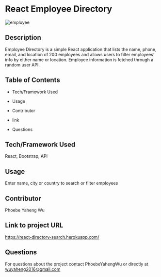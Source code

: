 # React Employee Directory
![employee](https://user-images.githubusercontent.com/52837649/86244141-82e78480-bb75-11ea-813d-a1d55d259a5c.gif)

## Description
Employee Directory is a simple React application that lists the name, phone, email, and location of 200 employees and allows users to filter employees’ info by either name or location. Employee information is fetched through a random user API. 

## Table of Contents

* Tech/Framework Used

* Usage

* Contributor

* link

* Questions


## Tech/Framework Used
React, Bootstrap, API


## Usage
Enter name, city or country to search or filter employees

## Contributor
Phoebe Yaheng Wu


## Link to project URL
https://react-directory-search.herokuapp.com/


## Questions

For questions about the project contact PhoebeYahengWu or directly at wuyaheng2016@gmail.com


